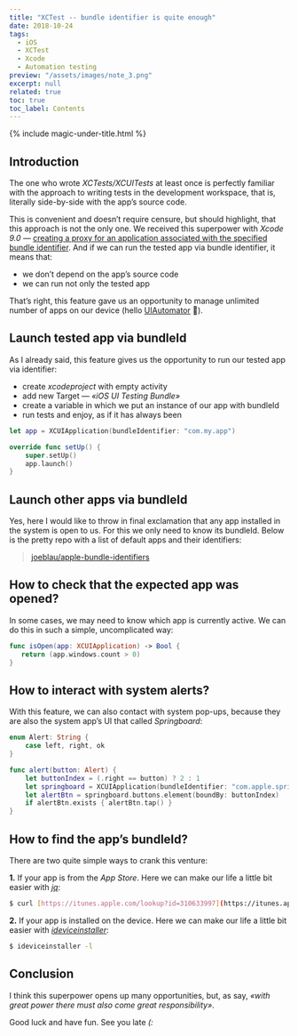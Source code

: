 ```yaml
---
title: "XCTest -- bundle identifier is quite enough"
date: 2018-10-24
tags:
  - iOS
  - XCTest
  - Xcode
  - Automation testing
preview: "/assets/images/note_3.png"
excerpt: null
related: true
toc: true
toc_label: Contents
---
```


{% include magic-under-title.html %}

## Introduction

The one who wrote *XCTests/XCUITests* at least once is perfectly familiar with the approach to writing tests in the development workspace, that is, literally side-by-side with the app’s source code.

This is convenient and doesn’t require censure, but should highlight, that this approach is not the only one. We received this superpower with *Xcode 9.0* — [creating a proxy for an application associated with the specified bundle identifier](https://developer.apple.com/documentation/xctest/xcuiapplication/2879415-init). And if we can run the tested app via bundle identifier, it means that:

- we don’t depend on the app’s source code
- we can run not only the tested app

That’s right, this feature gave us an opportunity to manage unlimited number of apps on our device (hello [UIAutomator](https://developer.android.com/training/testing/ui-testing/uiautomator-testing) 🤖).

## Launch tested app via bundleId

As I already said, this feature gives us the opportunity to run our tested app via identifier:

- create *xcodeproject* with empty activity
- add new Target — *«iOS UI Testing Bundle»*
- create a variable in which we put an instance of our app with bundleId
- run tests and enjoy, as if it has always been

```swift
let app = XCUIApplication(bundleIdentifier: "com.my.app")

override func setUp() {
    super.setUp()
    app.launch()
}
```

## Launch other apps via bundleId

Yes, here I would like to throw in final exclamation that any app installed in the system is open to us. For this we only need to know its bundleId. Below is the pretty repo with a list of default apps and their identifiers:

> [joeblau/apple-bundle-identifiers](https://github.com/joeblau/apple-bundle-identifiers)

## How to check that the expected app was opened?

In some cases, we may need to know which app is currently active. We can do this in such a simple, uncomplicated way:

```swift
func isOpen(app: XCUIApplication) -> Bool {
   return (app.windows.count > 0)
}
```

## How to interact with system alerts?

With this feature, we can also contact with system pop-ups, because they are also the system app’s UI that called *Springboard*:

```swift
enum Alert: String {
    case left, right, ok
}

func alert(button: Alert) {
    let buttonIndex = (.right == button) ? 2 : 1
    let springboard = XCUIApplication(bundleIdentifier: "com.apple.springboard")
    let alertBtn = springboard.buttons.element(boundBy: buttonIndex)
    if alertBtn.exists { alertBtn.tap() }
}
```

## How to find the app’s bundleId?

There are two quite simple ways to crank this venture:

**1.** If your app is from the *App Store*. Here we can make our life a little bit easier with [*jq*](http://brewformulas.org/Jq):

```bash
$ curl [https://itunes.apple.com/lookup?id=310633997](https://itunes.apple.com/lookup?id=310633997) | jq -r '.results[0].bundleId'
```

**2.** If your app is installed on the device. Here we can make our life a little bit easier with [*ideviceinstaller*](http://brewformulas.org/Ideviceinstaller):

```bash
$ ideviceinstaller -l
```

## Conclusion

I think this superpower opens up many opportunities, but, as say, *«with great power there must also come great responsibility»*.

Good luck and have fun. See you late *(:*
